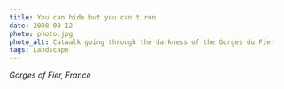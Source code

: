 ```yaml
---
title: You can hide but you can't run
date: 2008-08-12
photo: photo.jpg
photo_alt: Catwalk going through the darkness of the Gorges du Fier
tags: Landscape
---
```


*Gorges of Fier, France*
